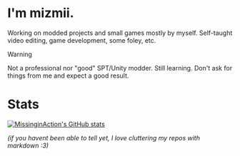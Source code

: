 # I'm mizmii.
Working on modded projects and small games mostly by myself. 
Self-taught video editing, game development, some foley, etc.

> [!WARNING]
> Not a professional nor "good" SPT/Unity modder. Still learning. Don't ask for things from me and expect a good result.

# Stats
[![MissinginAction's GitHub stats](https://github-readme-stats.vercel.app/api?username=replaydevyt&theme=dark&show_icons=true)](https://github.com/replaydevyt/github-readme-stats)


*(if you havent been able to tell yet, I love cluttering my repos with markdown :3)*
